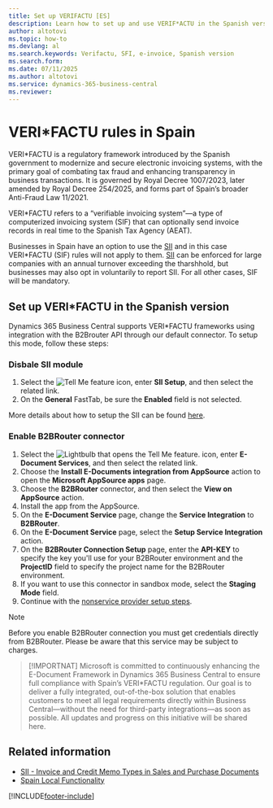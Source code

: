 ```yaml
---
title: Set up VERIFACTU [ES]
description: Learn how to set up and use VERIF*ACTU in the Spanish version of Business Central.
author: altotovi
ms.topic: how-to
ms.devlang: al
ms.search.keywords: Verifactu, SFI, e-invoice, Spanish version
ms.search.form: 
ms.date: 07/11/2025
ms.author: altotovi
ms.service: dynamics-365-business-central
ms.reviewer: 
---
```


# VERI*FACTU rules in Spain  

VERI*FACTU is a regulatory framework introduced by the Spanish government to modernize and secure electronic invoicing systems, with the primary goal of combating tax fraud and enhancing transparency in business transactions. It is governed by Royal Decree 1007/2023, later amended by Royal Decree 254/2025, and forms part of Spain’s broader Anti-Fraud Law 11/2021. 

VERI*FACTU refers to a “verifiable invoicing system”—a type of computerized invoicing system (SIF) that can optionally send invoice records in real time to the Spanish Tax Agency (AEAT).  

Businesses in Spain have an option to use the [SII](sii-setup.md) and in this case VERI*FACTU (SIF) rules will not apply to them. [SII](sii-setup.md) can be enforced for large companies with an annual turnover exceeding the tharshhold, but businesses may also opt in voluntarily to report SII. For all other cases, SIF will be mandatory.  

## Set up VERI*FACTU in the Spanish version 

Dynamics 365 Business Central supports VERI*FACTU frameworks using integration with the B2Brouter API through our default connector. To setup this mode, follow these steps: 

### Disbale SII module   

1. Select the ![Tell Me feature](../../media/ui-search/search_small.png "Tell me what you want to do") icon, enter **SII Setup**, and then select the related link.  
2. On the **General** FastTab, be sure the **Enabled** field is not selected.  

More details about how to setup the SII can be found [here](sii-setup.md).  

### Enable B2BRouter connector 

1. Select the ![Lightbulb that opens the Tell Me feature.](../../media/ui-search/search_small.png "Tell me what you want to do") icon, enter **E-Document Services**, and then select the related link. 
2. Choose the **Install E-Documents integration from AppSource** action to open the **Microsoft AppSource apps** page.  
3. Choose the **B2BRouter** connector, and then select the **View on AppSource** action.  
4. Install the app from the AppSource.   
5. On the **E-Document Service** page, change the **Service Integration** to **B2BRouter**.  
6. On the **E-Document Service** page, select the **Setup Service Integration** action. 
7. On the **B2BRouter Connection Setup** page, enter the **API-KEY** to specify the key you'll use for your B2BRouter environment and the **ProjectID** field to specify the project name for the B2BRouter environment. 
8. If you want to use this connector in sandbox mode, select the **Staging Mode** field.   
9. Continue with the [nonservice provider setup steps](../../finance-how-setup-edocuments-external.md).   

> [!NOTE]
> Before you enable B2BRouter connection you must get credentials directly from B2BRouter. Please be aware that this service may be subject to charges.  

> [!IMPORTNAT]
> Microsoft is committed to continuously enhancing the E-Document Framework in Dynamics 365 Business Central to ensure full compliance with Spain’s VERI*FACTU regulation. Our goal is to deliver a fully integrated, out-of-the-box solution that enables customers to meet all legal requirements directly within Business Central—without the need for third-party integrations—as soon as possible. All updates and progress on this initiative will be shared here.  


## Related information 

- [SII - Invoice and Credit Memo Types in Sales and Purchase Documents](SII-invoice-types-sales-purchase-documents.md)
- [Spain Local Functionality](spain-local-functionality.md)

[!INCLUDE[footer-include](../../includes/footer-banner.md)]
